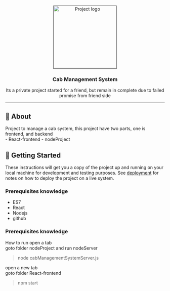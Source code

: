 <p align="center">
  <a href="" rel="noopener">
 <img width=200px height=200px src="https://i.imgur.com/6wj0hh6.jpg" alt="Project logo"></a>
</p>

<h3 align="center">Cab  Management System</h3>

<div align="center">
Its a private project started for a friend, but remain in complete due to failed promise from friend side
</div>

---
## 🧐 About <a name = "about"></a>

Project to manage a cab system, this project have two parts, one is frontend, and backend
    <br> 
    - React-frontend 
    - nodeProject 

## 🏁 Getting Started <a name = "getting_started"></a>

These instructions will get you a copy of the project up and running on your local machine for development and testing purposes. See [deployment](#deployment) for notes on how to deploy the project on a live system.

### Prerequisites knowledge
- ES7
- React 
- Nodejs
- github

### Prerequisites knowledge
How to run
open a tab <br/>
goto folder nodeProject and run nodeServer
> node cabManagementSystemServer.js 

open a new tab <br/>
goto folder React-frontend
> npm start



